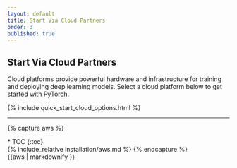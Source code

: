 ```yaml
---
layout: default
title: Start Via Cloud Partners
order: 3
published: true
---
```


## Start Via Cloud Partners

<div class="container-fluid quick-start-module quick-starts">
  <div class="cloud-options-col">
    <p>Cloud platforms provide powerful hardware and infrastructure for training and deploying deep learning models. Select a cloud platform below to get started with PyTorch.</p>
    {% include quick_start_cloud_options.html %}
  </div>
</div>

---

{% capture aws %}
<div class="inline_toc" markdown="1">
* TOC
{:toc}
</div>
{% include_relative installation/aws.md %}
{% endcapture %}

<div id="cloud">
  <div class="platform aws">{{aws | markdownify }}</div>
</div>

